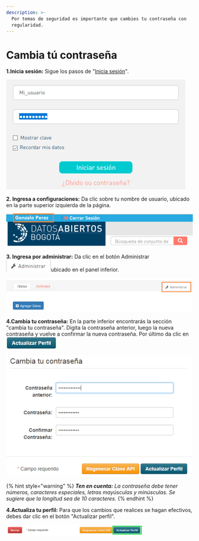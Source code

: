 ```yaml
---
description: >-
  Por temas de seguridad es importante que cambies tu contraseña con
  regularidad.
---
```


# Cambia tú contraseña

**1.Inicia sesión:** Sigue los pasos de "[Inicia sesión](https://datosbogota.gitbook.io/manual-usuario/inicia-sesion)".

![](../../.gitbook/assets/32.png)

**2. Ingresa a configuraciones:** Da clic sobre tu nombre de usuario, ubicado en la parte superior izquierda de la página.

![](../../.gitbook/assets/image%20%289%29.png)

**3. Ingresa por administrar:** Da clic en el botón Administrar ![](../../.gitbook/assets/admin_user.PNG)ubicado en el panel inferior.

![](../../.gitbook/assets/image%20%28110%29.png)

**4.Cambia tu contraseña:** En la parte inferior encontrarás la sección "cambia tu contraseña". Digita la contraseña anterior, luego la nueva contraseña y vuelve a confirmar la nueva contraseña. Por último da clic en ![](../../.gitbook/assets/actualizar-perfil.JPG) 

![](../../.gitbook/assets/image%20%2860%29.png)

{% hint style="warning" %}
_**Ten en cuenta:** La contraseña debe tener números, caracteres especiales, letras mayúsculas y minúsculas. Se sugiere que la longitud sea de 10 caracteres._
{% endhint %}

**4.Actualiza tu perfil:** Para que los cambios que realices se hagan efectivos, debes dar clic en el botón "Actualizar perfil".

![](../../.gitbook/assets/image%20%28136%29.png)



